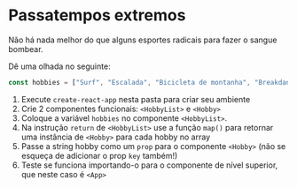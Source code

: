 # Passatempos extremos

Não há nada melhor do que alguns esportes radicais para fazer o sangue bombear.

Dê uma olhada no seguinte:

``` js
const hobbies = ["Surf", "Escalada", "Bicicleta de montanha", "Breakdancing"];
```

1. Execute `create-react-app` nesta pasta para criar seu ambiente
2. Crie 2 componentes funcionais: `<HobbyList>` e `<Hobby>`
3. Coloque a variável `hobbies` no componente `<HobbyList>`.
4. Na instrução `return` de `<HobbyList>` use a função `map()` para retornar uma instância de `<Hobby>` para cada hobby no array
5. Passe a string hobby como um `prop` para o componente `<Hobby>` (não se esqueça de adicionar o prop `key` também!)
6. Teste se funciona importando-o para o componente de nível superior, que neste caso é `<App>`
